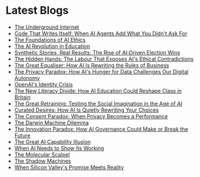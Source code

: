 <!--
**rawveg/rawveg** is a ✨ _special_ ✨ repository because its `README.md` (this file) appears on your GitHub profile.

Here are some ideas to get you started:

- 🔭 I’m currently working on ...
- 🌱 I’m currently learning ...
- 👯 I’m looking to collaborate on ...
- 🤔 I’m looking for help with ...
- 💬 Ask me about ...
- 📫 How to reach me: ...
- 😄 Pronouns: ...
- ⚡ Fun fact: ...
-->

# Latest Blogs
<!-- BLOG-POST-LIST:START -->
- [The Underground Internet](https://dev.to/rawveg/the-underground-internet-217o)
- [Code That Writes Itself: When AI Agents Add What You Didn&#39;t Ask For](https://smarterarticles.co.uk/code-that-writes-itself-when-ai-agents-add-what-you-didnt-ask-for?pk_campaign=rss-feed)
- [The Foundations of AI Ethics](https://dev.to/rawveg/the-foundations-of-ai-ethics-35an)
- [The AI Revolution in Education](https://dev.to/rawveg/the-ai-revolution-in-education-5d6b)
- [Synthetic Stories, Real Results: The Rise of AI‑Driven Election Wins](https://smarterarticles.co.uk/synthetic-stories-real-results-the-rise-of-ai-driven-election-wins?pk_campaign=rss-feed)
- [The Hidden Hands: The Labour That Exposes AI&#39;s Ethical Contradictions](https://smarterarticles.co.uk/the-hidden-hands-the-labour-that-exposes-ais-ethical-contradictions?pk_campaign=rss-feed)
- [The Great Equaliser: How AI Is Rewriting the Rules of Business](https://smarterarticles.co.uk/the-great-equaliser-how-ai-is-rewriting-the-rules-of-business?pk_campaign=rss-feed)
- [The Privacy Paradox: How AI&#39;s Hunger for Data Challenges Our Digital Autonomy](https://smarterarticles.co.uk/the-privacy-paradox-how-ais-hunger-for-data-challenges-our-digital-autonomy?pk_campaign=rss-feed)
- [OpenAI&#39;s Identity Crisis](https://dev.to/rawveg/openais-identity-crisis-3g83)
- [The New Literacy Divide: How AI Education Could Reshape Class in Britain](https://smarterarticles.co.uk/the-new-literacy-divide-how-ai-education-could-reshape-class-in-britain?pk_campaign=rss-feed)
- [The Great Retraining: Testing the Social Imagination in the Age of AI](https://smarterarticles.co.uk/the-great-retraining-testing-the-social-imagination-in-the-age-of-ai?pk_campaign=rss-feed)
- [Curated Desires: How AI Is Quietly Rewriting Your Choices](https://smarterarticles.co.uk/curated-desires-how-ai-is-quietly-rewriting-your-choices?pk_campaign=rss-feed)
- [The Consent Paradox: When Privacy Becomes a Performance](https://smarterarticles.co.uk/the-consent-paradox-when-privacy-becomes-a-performance?pk_campaign=rss-feed)
- [The Darwin Machine Dilemma](https://dev.to/rawveg/the-darwin-machine-dilemma-115o)
- [The Innovation Paradox: How AI Governance Could Make or Break the Future](https://smarterarticles.co.uk/the-innovation-paradox-how-ai-governance-could-make-or-break-the-future?pk_campaign=rss-feed)
- [The Great AI Capability Illusion](https://dev.to/rawveg/the-great-ai-capability-illusion-3p6i)
- [When AI Needs to Show Its Working](https://dev.to/rawveg/when-ai-needs-to-show-its-working-34ff)
- [The Molecular Scalpel](https://dev.to/rawveg/the-molecular-scalpel-id4)
- [The Shadow Machines](https://dev.to/rawveg/the-shadow-machines-3ml0)
- [When Silicon Valley&#39;s Promise Meets Reality](https://dev.to/rawveg/when-silicon-valleys-promise-meets-reality-5568)
<!-- BLOG-POST-LIST:END -->
